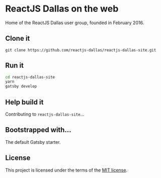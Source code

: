 # ReactJS Dallas on the web

Home of the ReactJS Dallas user group, founded in February 2016.

## Clone it

`git clone https://github.com/reactjs-dallas/reactjs-dallas-site.git`

## Run it

```sh
cd reactjs-dallas-site
yarn
gatsby develop
```

## Help build it

Contributing to `reactjs-dallas-site`...

## Bootstrapped with...

The default Gatsby starter.

## License

This project is licensed under the terms of the
[MIT license](/LICENSE).

